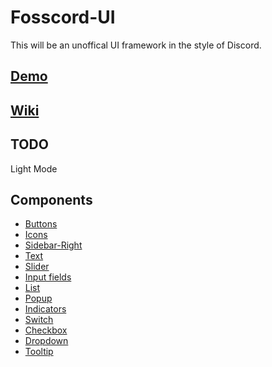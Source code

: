 # Fosscord-UI

This will be an unoffical UI framework in the style of Discord.

## [Demo](https://fosscord.github.io/fosscord-ui/test/)

## [Wiki](https://github.com/fosscord/fosscord-ui/wiki)

## TODO

Light Mode

## Components

-   [Buttons](https://fosscord.github.io/fosscord-ui/test/button.html)
-   [Icons](https://fosscord.github.io/fosscord-ui/test/icons.html)
-   [Sidebar-Right](https://fosscord.github.io/fosscord-ui/test/guild.html)
-   [Text](https://fosscord.github.io/fosscord-ui/test/text.html)
-   [Slider](https://fosscord.github.io/fosscord-ui/test/slider.html)
-   [Input fields](https://fosscord.github.io/fosscord-ui/test/input-fields.html)
-   [List](https://fosscord.github.io/fosscord-ui/test/list.html)
-   [Popup](https://fosscord.github.io/fosscord-ui/test/popup.html)
-   [Indicators](https://fosscord.github.io/fosscord-ui/test/indicators.html)
-   [Switch](https://fosscord.github.io/fosscord-ui/test/switch.html)
-   [Checkbox](https://fosscord.github.io/fosscord-ui/test/checkbox.html)
-   [Dropdown](https://fosscord.github.io/fosscord-ui/test/dropdown.html)
-   [Tooltip](https://github.com/fosscord/fosscord-ui/issues/3)
